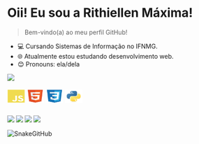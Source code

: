 <h1>Oii! Eu sou a Rithiellen Máxima!</h1>

> Bem-vindo(a) ao meu perfil GitHub!

+ 💻 Cursando Sistemas de Informação no IFNMG.
+ 🌐 Atualmente estou estudando desenvolvimento web.
+ 😊 Pronouns: ela/dela

<a href="https://github.com/Rithiellen">
  <img height=200 align="" src="https://github-readme-stats.vercel.app/api?username=Rithiellen&show_icons=true&title_color=ff69b4&bg_color=151515" />
</a>

<div style="display: inline_block"><br>
  <img align="center" alt="Rafa-Js" height="30" width="40" src="https://raw.githubusercontent.com/devicons/devicon/master/icons/javascript/javascript-plain.svg">
  <img align="center" alt="Rafa-HTML" height="30" width="40" src="https://raw.githubusercontent.com/devicons/devicon/master/icons/html5/html5-original.svg">
  <img align="center" alt="Rafa-CSS" height="30" width="40" src="https://raw.githubusercontent.com/devicons/devicon/master/icons/css3/css3-original.svg">
  <img align="center" alt="Rafa-Python" height="30" width="40" src="https://raw.githubusercontent.com/devicons/devicon/master/icons/python/python-original.svg">
  
  ##
 
<div> 
  <a href="https://www.instagram.com/rithi_maxima/?igsh=bzBudWVmejAwcDd1" target="_blank"><img src="https://img.shields.io/badge/-Instagram-%23E4405F?style=for-the-badge&logo=instagram&logoColor=white" target="_blank"></a>
 <a href="#" target="_blank"><img src="https://img.shields.io/badge/Discord-7289DA?style=for-the-badge&logo=discord&logoColor=white" target="_blank"></a> 
  <a href ="rithiellenkarinym@gmail.com"><img src="https://img.shields.io/badge/-Gmail-%23333?style=for-the-badge&logo=gmail&logoColor=white" target="_blank"></a>
  <a href="https://www.linkedin.com/in/rithiellen-m%C3%A1xima-324305306/" target="_blank"><img src="https://img.shields.io/badge/-LinkedIn-%230077B5?style=for-the-badge&logo=linkedin&logoColor=white" target="_blank"></a> 

![SnakeGitHub](https://Rithiellen.github.io/Rithiellen/dist/github-contribution-grid-snake.svg)

</div>

